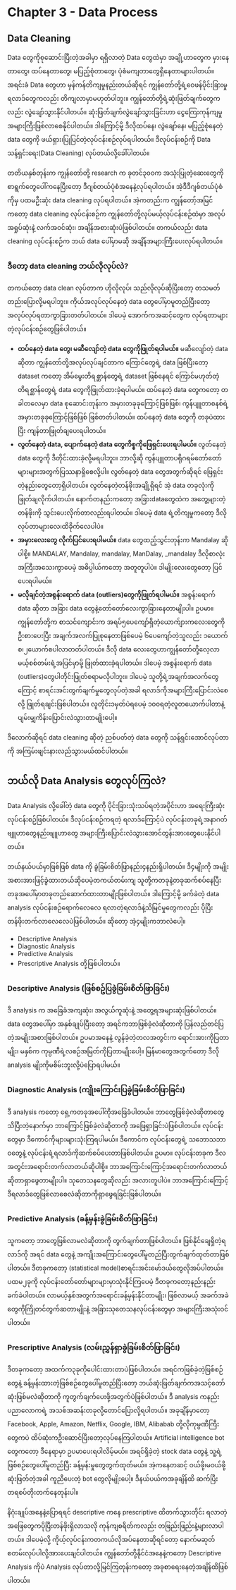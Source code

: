 # Chapter 3 - Data Process

## Data Cleaning

Data တွေကိုစုဆောင်းပြီးတဲ့အခါမှာ ရရှိလာတဲ့ Data တွေထဲမှာ အချို့ဟာတွေက မှားနေတာတွေ၊ ထပ်နေတာတွေ၊ မပြည့်စုံတာတွေ၊ ပုံစံမကျတာတွေရှိနေတာများပါတယ်။ အရင်းခံ Data တွေဟာ မှန်ကန်တိကျမှုနည်းတယ်ဆိုရင် ကျွန်တော်တို့ရဲ့ဝေဖန်ပိုင်းခြားမှုရလာဒ်တွေကလည်း တိကျလာမှာမဟုတ်ပါဘူး။ ကျွန်တော်တို့ရဲ့ဆုံးဖြတ်ချက်တွေကလည်း လွဲချော်သွားနိုင်ပါတယ်။ ဆုံးဖြတ်ချက်လွဲချော်သွားခြင်းဟာ ငွေကြေးကုန်ကျမှုအများကြီးဖြစ်လာစေနိုင်ပါတယ်။ ဒါကြောင့်မို့ ဒီလိုထပ်နေ၊ လွဲချော်နေ၊ မပြည့်စုံနေတဲ့ data တွေကို ဖယ်ရှား၊ပြုပြင်တဲ့လုပ်ငန်းစဉ်လုပ်ရပါတယ်။ ဒီလုပ်ငန်းစဉ်ကို Data သန့်ရှင်းရေး(Data Cleaning) လုပ်တယ်လို့ခေါ်ပါတယ်။

တတိယနှစ်တုန်းက ကျွန်တော်တို့ research က ခုတင်၃၀၀က အသုံးပြုတဲ့ဆေးတွေကို စာရွက်တွေပေါ်ကနေပြီးတော့ ဒီဂျစ်တယ်‌ပုံစံအနေနဲ့လုပ်ရပါတယ်။ အဲ့ဒီဒီဂျစ်တယ်ပုံစံကိုမှ ပထမဦးဆုံး data cleaning လုပ်ရပါတယ်။ အဲ့ကတည်းက ကျွန်တော့်အမြင်ကတော့ data cleaning လုပ်ငန်းစဉ်က ကျွန်တော်တို့လုပ်မယ့်လုပ်ငန်းစဉ်ထဲမှာ အလုပ်အရှုပ်ဆုံးနဲ့ လက်အဝင်ဆုံး၊ အချိန်အစားဆုံးပဲဖြစ်ပါတယ်။ တကယ်လည်း data cleaning လုပ်ငန်းစဉ်က ဘယ် data ပေါ်မှာမဆို အချိန်အများကြီးပေးလုပ်ရပါတယ်။

### ဒီတော့ data cleaning ဘယ်လိုလုပ်လဲ?

တကယ်တော့ data clean လုပ်တာက ဟိုလိုလုပ်၊ သည်လိုလုပ်ဆိုပြီးတော့ တသမတ်တည်းပြောလို့မရပါဘူး။ ကိုယ်အလုပ်လုပ်နေတဲ့ data တွေပေါ်မှာမူတည်ပြီးတော့ အလုပ်လုပ်ရတာကွာခြားတတ်ပါတယ်။ ဒါပေမဲ့ အောက်ကအဆင့်တွေက လုပ်ရတာများတဲ့လုပ်ငန်းစဉ်တွေဖြစ်ပါတယ်။
- **ထပ်နေတဲ့ data တွေ၊ မဆီလျော်တဲ့ data တွေကိုဖြုတ်ရပါမယ်။** မဆီလျော်တဲ့ data ဆိုတာ ကျွန်တော်တို့အလုပ်လုပ်ချင်တာက ကြောင်တွေရဲ့ data ဖြစ်ပြီးတော့ dataset ကတော့ အိမ်မွေးတိရစ္ဆာန်တွေရဲ့ dataset ဖြစ်နေရင် ကြောင်မဟုတ်တဲ့တိရစ္ဆာန်တွေရဲ့ data တွေကိုဖြုတ်ထားခဲ့ရပါမယ်။ ထပ်နေတဲ့ data တွေကတော့ တခါတလေမှာ data စုဆောင်းတုန်းက အမှားတခုခုကြောင့်ဖြစ်ဖြစ်၊ ကွန်ပျူတာစနစ်ရဲ့အမှားတခုခုကြောင့်ဖြစ်ဖြစ် ဖြစ်တတ်ပါတယ်။ ထပ်နေတဲ့ data တွေကို တခုပဲထားပြီး ကျန်တာဖြုတ်ချပေးရပါတယ်။
- **လွတ်နေတဲ့ data, ပျောက်နေတဲ့ data တွေကိစ္စကိုဖြေရှင်းပေးရပါမယ်။** လွတ်နေတဲ့ data တွေကို ဒီတိုင်းထားခဲ့လို့မရပါဘူး။ ဘာလို့ဆို ကွန်ပျူတာပရိုဂရမ်တော်တော်များများအတွက်ပြဿနာရှိစေလို့ပါ။ လွတ်နေတဲ့ data တွေအတွက်ဆိုရင် ဖြေရှင်းတဲ့နည်းတွေတော့ရှိပါတယ်။ လွတ်နေတဲ့တန်ဖိုးအချို့ရှိရင် အဲ့ data တခုလုံးကို ဖြုတ်ချလိုက်ပါတယ်။ နောက်တနည်းကတော့ အခြားdataတွေထဲက အတွေ့များတဲ့တန်ဖိုးကို သွင်းပေးလိုက်တာလည်းရပါတယ်။ ဒါပေမဲ့ data ရဲ့တိကျမှုကတော့ ဒီလိုလုပ်တာများလေ၊ထိခိုက်လေပါပဲ။
- **အမှားလေးတွေ လိုက်ပြင်ပေးရပါမယ်။** data တွေထည့်သွင်းတုန်းက Mandalay ဆိုပါစို့။ MANDALAY, Mandalay, mandalay, ManDalay, _mandalay ဒီလိုစာလုံးအကြီးအသေးကွာပေမဲ့ အဓိပ္ပါယ်ကတော့ အတူတူပါပဲ။ ဒါမျိုးလေးတွေတော့ ပြင်ပေးရပါမယ်။
- **မလိုချင်တဲ့အစွန်းရောက် data (outliers)တွေကိုဖြုတ်ရပါမယ်။** အစွန်းရောက် data ဆိုတာ အခြား data တွေနဲ့တော်တော်လေးကွာခြားနေတာမျိုးပါ။ ဥပမာ။ ကျွန်တော်တို့က စာသင်ကျောင်းက အရပ်၅ပေကျော်ရှိတဲ့ယောက်ျားကလေးတွေကိုဦးစားပေးပြီး အချက်အလက်ပြုစုနေတာဖြစ်ပေမဲ့ ၆ပေကျော်တဲ့သူလည်း ၁ယောက်စ၊၂ယောက်စပါလာတတ်ပါတယ်။ ဒီလို data လေးတွေဟာကျွန်တော်တို့လေ့လာမယ့်စစ်တမ်းရဲ့အပြင်မှာမို့ ဖြုတ်ထားခဲ့ရပါတယ်။ ဒါပေမဲ့ အစွန်းရောက် data (outliers)တွေပါတိုင်းဖြုတ်စရာမလိုပါဘူး။ ဒါပေမဲ့ သူတို့ရဲ့အချက်အလက်တွေကြောင့် စာရင်းအင်းတွက်ချက်မှုတွေလုပ်တဲ့အခါ ရလာဒ်ကိုအများကြီးပြောင်းလဲစေလို့ ဖြုတ်ရချင်းဖြစ်ပါတယ်။ လူတိုင်း၁မှတ်ပဲရပေမဲ့ ၁၀၀ရတဲ့လူတယောက်ပါတာနဲ့ ပျမ်းမျှကိန်းပြောင်းလဲသွားတာမျိုးပေါ့။

ဒီလောက်ဆိုရင် data cleaning ဆိုတဲ့ ညစ်ပတ်တဲ့ data တွေကို သန့်ရှင်းအောင်လုပ်တာကို အကြမ်းဖျင်းနားလည်သွားမယ်ထင်ပါတယ်။

## ဘယ်လို Data Analysis တွေလုပ်ကြလဲ?

Data Analysis လို့ခေါ်တဲ့ data တွေကို ပိုင်းခြားသုံးသပ်ရတဲ့အပိုင်းဟာ အရေးကြီးဆုံးလုပ်ငန်းစဥ်ဖြစ်ပါတယ်။ ဒီလုပ်ငန်းစဉ်ကရတဲ့ ရလာဒ်ကြောင့်ပဲ လုပ်ငန်းတခုရဲ့အနာဂတ်ဗျူဟာတွေနည်းဗျူဟာတွေ အများကြီးပြောင်းလဲသွားအောင်တွန်းအားတွေပေးနိုင်ပါတယ်။

ဘယ်နယ်ပယ်မှာဖြစ်ဖြစ် data ကို ခွဲခြမ်းစိတ်ဖြာနည်း၄နည်းရှိပါတယ်။ ဒီ၄မျိုးကို အမျိုးအစားအားဖြင့်ခွဲထားတယ်ဆိုပေမဲ့တကယ်တမ်းကျ သူတို့ကတခုနဲ့တခုဆက်စပ်နေပြီး တခု‌အပေါ်မှာတခုတည်ဆောက်ထားတာမျိုးဖြစ်ပါတယ်။ ဒါကြောင့်မို့ ခက်ခဲတဲ့ data analysis လုပ်ငန်းစဉ်ရောက်လေလေ ရလာတဲ့ရလာဒ်နဲ့သိမြင်မှုတွေကလည်း ပိုပြီးတန်ဖိုးတက်လာလေလေပဲဖြစ်ပါတယ်။
ဆိုတော့ အဲ့၄မျိုးကဘာလဲပေါ့။
- Descriptive Analysis
- Diagnostic Analysis
- Predictive Analysis
- Prescriptive Analysis တို့ဖြစ်ပါတယ်။

### Descriptive Analysis (ဖြစ်စဥ်ပြခွဲခြမ်းစိတ်ဖြာခြင်း)

ဒီ analysis က အခြေခံအကျဆုံး၊ အလွယ်ကူဆုံးနဲ့ အတွေ့ရအများဆုံးဖြစ်ပါတယ်။ data တွေအပေါ်မှာ အနှစ်ချုပ်ပြီးတော့ အရင်ကဘာဖြစ်ခဲ့လဲဆိုတာကို ပြန်လည်တင်ပြတဲ့အမျိုးအစားဖြစ်ပါတယ်။ ဥပမာအနေနဲ့ လွန်ခဲ့တဲ့တလအတွင်းက ရောင်းအားကိုပြတာမျိုး၊ မနှစ်က ကုမ္ပဏီရဲ့လစဉ်အမြတ်ကိုပြတာမျိုးပေါ့။ မြန်မာတွေအတွက်တော့ ဒီလို analysis မျိုးကိုမစိမ်းဘူးလို့ပဲပြောရပါမယ်။

### Diagnostic Analysis (ကျိုးကြောင်းပြခွဲခြမ်းစိတ်ဖြာခြင်း)

ဒီ analysis ကတော့ ရှေ့ကတခုအပေါ်ကိုအခြေခံပါတယ်။ ဘာတွေဖြစ်ခဲ့လဲဆိုတာတွေသိပြီးတဲ့နောက်မှာ ဘာကြောင့်ဖြစ်ခဲ့လဲဆိုတာကို အဖြေရှာခြင်းပဲဖြစ်ပါတယ်။ လုပ်ငန်းတွေမှာ ဒီကောင်ကိုများများသုံးကြရပါမယ်။ ဒီကောင်က လုပ်ငန်းတွေရဲ့ သဘောသဘာဝတွေနဲ့ လုပ်ငန်းရဲ့ရလာဒ်ကိုဆက်စပ်ပေးတာဖြစ်ပါတယ်။ ဥပမာ။ လုပ်ငန်းတခုက ဒီလအတွင်းအရောင်းတက်လာတယ်ဆိုပါစို့။ ဘာအကြောင်းကြောင့်အရောင်းတက်လာတယ်ဆိုတာရှာဖွေတာမျိုးပါ။ သုတေသနတွေဆိုလည်း အလားတူပါပဲ။ ဘာအကြောင်းကြောင့် ဒီရလာဒ်တွေဖြစ်လာစေလဲဆိုတာကိုရှာဖွေရခြင်းဖြစ်ပါတယ်။

### Predictive Analysis (ခန့်မှန်းခွဲခြမ်းစိတ်ဖြာခြင်း)

သူကတော့ ဘာတွေဖြစ်လာမလဲဆိုတာကို တွက်ချက်တာဖြစ်ပါတယ်။ ဖြစ်နိုင်ချေရှိတဲ့ရလာဒ်ကို အရင် data တွေနဲ့ အကျိုးအကြောင်းတွေပေါ်မူတည်ပြီးတွက်ချက်ထုတ်တာဖြစ်ပါတယ်။ ဒီတခုကတော့ (statistical model)စာရင်းအင်းမော်ဒယ်တွေလိုအပ်ပါတယ်။ ပထမ၂ခုကို လုပ်ငန်းတော်တော်များများမှာသုံးနိုင်ကြပေမဲ့ ဒီတခုကတော့နည်းနည်းခက်ခဲပါတယ်။ လာမယ့်နှစ်အတွက်အရောင်းခန့်မှန်းနိုင်တာမျိုး၊ ဖြစ်လာမယ့် အခက်အခဲတွေကိုကြိုတင်တွက်ဆတာမျိုးနဲ့ အခြားသုတေသနလုပ်ငန်းတွေမှာ အများကြီးအသုံးဝင်ပါတယ်။
### Prescriptive Analysis (လမ်းညွှန်ရှာခွဲခြမ်းစိတ်ဖြာခြင်း)
ဒီတခုကတော့ အထက်က၃ခုကိုပေါင်းထားတာပဲဖြစ်ပါတယ်။ အရင်ကဖြစ်ခဲ့တဲ့ဖြစ်စဉ်တွေနဲ့ ခန့်မှန်းထားတဲ့ဖြစ်စဉ်တွေပေါ်မူတည်ပြီးတော့ ဘယ်ဆုံးဖြတ်ချက်ကအသင့်တော်ဆုံးဖြစ်မလဲဆိုတာကို ကူတွက်ချက်ပေးဖို့အတွက်ပဲဖြစ်ပါတယ်။ ဒီ analysis ကနည်းပညာလောကရဲ့ အသစ်အဆန်းတခုလို့တောင်ပြောလို့ရပါတယ်။ အခုချိန်မှာတော့ Facebook, Apple, Amazon, Netflix, Google, IBM, Alibabab တို့လိုကုမ္ပဏီကြီးတွေကပဲ ထိပ်ဆုံးကဦးဆောင်ပြီးတော့လုပ်နေကြပါတယ်။
Artificial intelligence bot တွေကတော့ ဒီနေရာမှာ ဥပမာပေးရပါလိမ့်မယ်။ အရင်ရှိခဲ့တဲ့ stock data တွေနဲ့ သူ့ရဲ့ဖြစ်စဉ်တွေပေါ်မူတည်ပြီး ခန့်မှန်းမှုတွေတွက်ထုတ်မယ်။ အဲ့ကနေတဆင့် ဝယ်ဖို့၊မဝယ်ဖို့ဆုံးဖြတ်တဲ့အခါ ကူညီပေးတဲ့ bot တွေလိုမျိုးပေါ့။ ဒီနယ်ပယ်ကအခုချိန်ထိ ဆက်ပြီးတရစပ်တိုးတက်နေတုန်းပါ။

နိဂုံးချုပ်အနေနဲ့ပြောရရင် descriptive ကနေ prescriptive ထိတက်သွားတိုင်း ရလာတဲ့အဖြေတွေကပိုပြီးတန်ဖိုးရှိလာသလို ကုန်ကျစရိတ်ကလည်း တဖြည်းဖြည်းနဲ့များလာပါတယ်။ ဒါပေမဲ့လို့ ကိုယ့်လုပ်ငန်းကတကယ်လိုအပ်နေတာဆိုရင်တော့ နောက်မဆုတ်စတမ်းလုပ်ပါလို့အားပေးချင်ပါတယ်။ ကျွန်တော်တို့နိုင်ငံအနေနဲ့ကတော့ Descriptive Analysis ကိုပဲ Analysis လုပ်တာလို့မြင်ကြတုန်းကတော့ အခုစာရေးနေတဲ့အချိန်ထိဖြစ်ပါတယ်။








